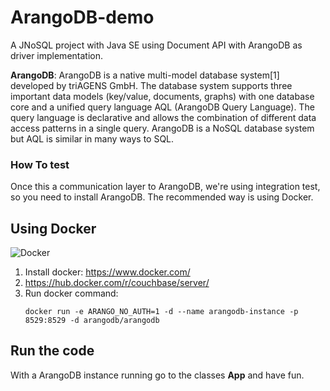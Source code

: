 # ArangoDB-demo



A JNoSQL project with Java SE using Document API with ArangoDB as driver implementation.


**ArangoDB**: ArangoDB is a native multi-model database system[1] developed by triAGENS GmbH. The database system supports three important data models (key/value, documents, graphs) with one database core and a unified query language AQL (ArangoDB Query Language). The query language is declarative and allows the combination of different data access patterns in a single query. ArangoDB is a NoSQL database system but AQL is similar in many ways to SQL.
              


### How To test

Once this a communication layer to ArangoDB, we're using integration test, so you need to install ArangoDB. The recommended way is using Docker.

## Using Docker

![Docker](https://d1q6f0aelx0por.cloudfront.net/product-logos/library-docker-logo.png)



1. Install docker: https://www.docker.com/
1. https://hub.docker.com/r/couchbase/server/
1. Run docker command:
    ```console
    docker run -e ARANGO_NO_AUTH=1 -d --name arangodb-instance -p 8529:8529 -d arangodb/arangodb
    ```

## Run the code

With a ArangoDB instance running go to the classes **App** and have fun.